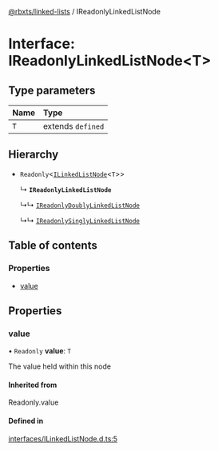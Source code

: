 [@rbxts/linked-lists](../README.md) / IReadonlyLinkedListNode

# Interface: IReadonlyLinkedListNode<T\>

## Type parameters

| Name | Type |
| :------ | :------ |
| `T` | extends `defined` |

## Hierarchy

- `Readonly`<[`ILinkedListNode`](ILinkedListNode.md)<`T`\>\>

  ↳ **`IReadonlyLinkedListNode`**

  ↳↳ [`IReadonlyDoublyLinkedListNode`](IReadonlyDoublyLinkedListNode.md)

  ↳↳ [`IReadonlySinglyLinkedListNode`](IReadonlySinglyLinkedListNode.md)

## Table of contents

### Properties

- [value](IReadonlyLinkedListNode.md#value)

## Properties

### value

• `Readonly` **value**: `T`

The value held within this node

#### Inherited from

Readonly.value

#### Defined in

[interfaces/ILinkedListNode.d.ts:5](https://github.com/daymxn/roblox-LinkedLists/blob/8baa320/src/interfaces/ILinkedListNode.d.ts#L5)
